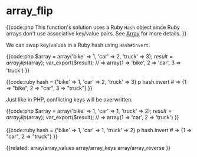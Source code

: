 # array_flip

{{code:php
    This function's solution uses a Ruby `Hash` object since Ruby arrays don't
    use associative key/value pairs. See [Array](../array) for more details.
}}

We can swap key/values in a Ruby hash using `Hash#invert`. 

{{code:php
    $array = array('bike' => 1, 'car' => 2, 'truck' => 3);
    $result = array_flip($array);
    var_export($result);
    // => array(1 => 'bike', 2 => 'car', 3 => 'truck')
}}

{{code:ruby
    hash = {'bike' => 1, 'car' => 2, 'truck' => 3}
    p hash.invert
    # => {1 => "bike", 2 => "car", 3 => "truck"}
}}

Just like in PHP, conflicting keys will be overwritten. 

{{code:php
    $array = array('bike' => 1, 'car' => 1, 'truck' => 2);
    $result = array_flip($array);
    var_export($result);
    // => array(1 => 'car', 2 => 'truck')
}}

{{code:ruby
    hash = {'bike' => 1, 'car' => 1, 'truck' => 2}
    p hash.invert
    # => {1 => "car", 2 => "truck"}
}}


{{related:
    array/array_values
    array/array_keys
    array/array_reverse
}}
